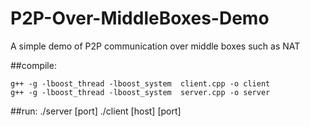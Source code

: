# P2P-Over-MiddleBoxes-Demo
A simple demo of P2P communication over middle boxes such as NAT

##compile:

    g++ -g -lboost_thread -lboost_system  client.cpp -o client
    g++ -g -lboost_thread -lboost_system  server.cpp -o server

##run:
   ./server \[port\]
   ./client \[host\] \[port\]
